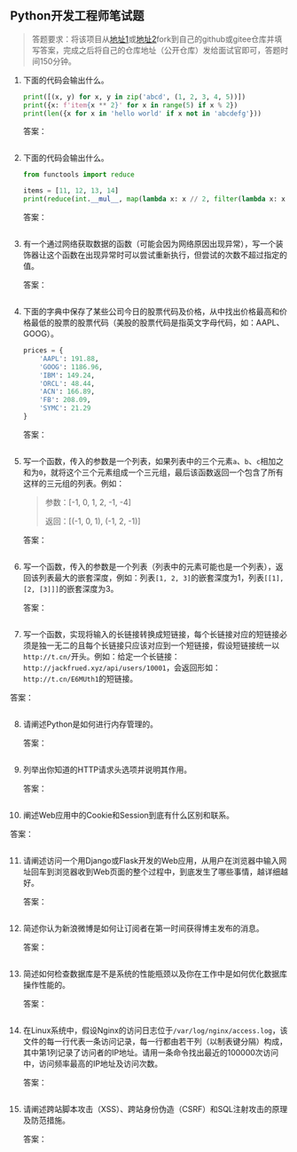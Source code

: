 ## Python开发工程师笔试题

> 答题要求：将该项目从[地址1]()或[地址2]()fork到自己的github或gitee仓库并填写答案，完成之后将自己的仓库地址（公开仓库）发给面试官即可，答题时间150分钟。

1. 下面的代码会输出什么。

   ```Python
   print([(x, y) for x, y in zip('abcd', (1, 2, 3, 4, 5))])
   print({x: f'item{x ** 2}' for x in range(5) if x % 2})
   print(len({x for x in 'hello world' if x not in 'abcdefg'}))
   ```

   答案：

   ```
   
   ```

2. 下面的代码会输出什么。

   ```Python
   from functools import reduce
   
   items = [11, 12, 13, 14] 
   print(reduce(int.__mul__, map(lambda x: x // 2, filter(lambda x: x ** 2 > 150, items))))
   ```

   答案：

   ```
   
   ```

3. 有一个通过网络获取数据的函数（可能会因为网络原因出现异常），写一个装饰器让这个函数在出现异常时可以尝试重新执行，但尝试的次数不超过指定的值。

   答案：

   ```Python
   
   ```

4. 下面的字典中保存了某些公司今日的股票代码及价格，从中找出价格最高和价格最低的股票的股票代码（美股的股票代码是指英文字母代码，如：AAPL、GOOG）。

   ```Python
   prices = {
       'AAPL': 191.88,
       'GOOG': 1186.96,
       'IBM': 149.24,
       'ORCL': 48.44,
       'ACN': 166.89,
       'FB': 208.09,
       'SYMC': 21.29
   }
   ```

   答案：

   ```Python
   
   ```

5. 写一个函数，传入的参数是一个列表，如果列表中的三个元素`a`、`b`、`c`相加之和为`0`，就将这个三个元素组成一个三元组，最后该函数返回一个包含了所有这样的三元组的列表。例如：

   > 参数：[-1, 0, 1, 2, -1, -4]
   >
   > 返回：[(-1, 0, 1), (-1, 2, -1)]

   答案：

   ```Python
   
   ```

6. 写一个函数，传入的参数是一个列表（列表中的元素可能也是一个列表），返回该列表最大的嵌套深度，例如：列表`[1, 2, 3]`的嵌套深度为1，列表`[[1], [2, [3]]]`的嵌套深度为3。

   答案：

   ```Python
   
   ```

7. 写一个函数，实现将输入的长链接转换成短链接，每个长链接对应的短链接必须是独一无二的且每个长链接只应该对应到一个短链接，假设短链接统一以`http://t.cn/`开头。例如：给定一个长链接：`http://jackfrued.xyz/api/users/10001`，会返回形如：`http://t.cn/E6MUth1`的短链接。

  答案：

  ```Python
  
  ```

8. 请阐述Python是如何进行内存管理的。

   答案：

   ```
   
   ```

9. 列举出你知道的HTTP请求头选项并说明其作用。

   答案：

   ```
   
   ```

10. 阐述Web应用中的Cookie和Session到底有什么区别和联系。

   答案：

   ```
   
   ```

11. 请阐述访问一个用Django或Flask开发的Web应用，从用户在浏览器中输入网址回车到浏览器收到Web页面的整个过程中，到底发生了哪些事情，越详细越好。

    答案：

    ```
    
    ```

12. 简述你认为新浪微博是如何让订阅者在第一时间获得博主发布的消息。

    答案：

    ```
    
    ```

13. 简述如何检查数据库是不是系统的性能瓶颈以及你在工作中是如何优化数据库操作性能的。

    答案：

    ```
    
    ```

14. 在Linux系统中，假设Nginx的访问日志位于`/var/log/nginx/access.log`，该文件的每一行代表一条访问记录，每一行都由若干列（以制表键分隔）构成，其中第1列记录了访问者的IP地址。请用一条命令找出最近的100000次访问中，访问频率最高的IP地址及访问次数。

    答案：

    ```Shell
    
    ```

15. 请阐述跨站脚本攻击（XSS）、跨站身份伪造（CSRF）和SQL注射攻击的原理及防范措施。

    答案：

    ```
    
    ```

